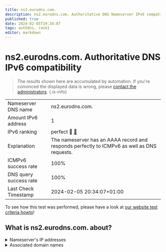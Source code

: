 ```yaml
---
title: ns2.eurodns.com.
description: ns2.eurodns.com. Authoritative DNS Nameserver IPv6 compatibility
published: true
date: 2024-02-05T19:34:07
tags: authdns, rank1
editor: markdown
---
```


# ns2.eurodns.com. Authoritative DNS IPv6 compatibility

> The results shown here are accumulated by automation. If you're convinced the displayed data is wrong, please [contact the administrators](/howto/chat). 
{.is-info}




|   |   |
| - | - |
| Nameserver DNS name | ns2.eurodns.com.
| Amount IPv6 address | 1
| IPv6 ranking | perfect :1st_place_medal: [🔗](/howto/ranking) |
| Explanation | The nameserver has an AAAA record and responds perfectly to ICMPv6 as well as DNS requests. |
| ICMPv6 success rate | 100%|
| DNS query success rate | 100% |
| Last Check Timestamp | 2024-02-05 20:34:07+01:00 |

To see how this test was performed, please have a look at [our website test criteria howto](/howto/testcriteria/authdns)!


## What is ns2.eurodns.com. about?




<details>
<summary>Nameserver's IP addresses</summary>

2610:1c8:b001::107

</details>



<details>
<summary>Associated domain names</summary>

www.talanx.com

</details>
